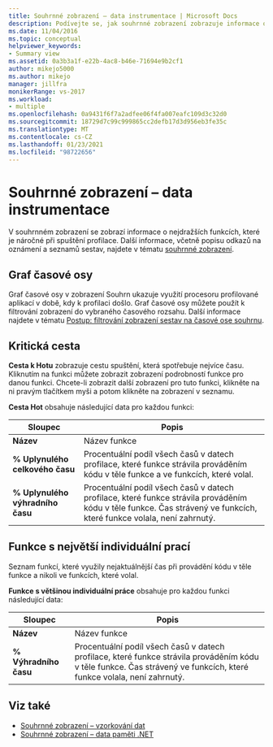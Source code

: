 ```yaml
---
title: Souhrnné zobrazení – data instrumentace | Microsoft Docs
description: Podívejte se, jak souhrnné zobrazení zobrazuje informace o nejdražších funkcích a popis oznámení a seznam sestav.
ms.date: 11/04/2016
ms.topic: conceptual
helpviewer_keywords:
- Summary view
ms.assetid: 0a3b3a1f-e22b-4ac8-b46e-71694e9b2cf1
author: mikejo5000
ms.author: mikejo
manager: jillfra
monikerRange: vs-2017
ms.workload:
- multiple
ms.openlocfilehash: 0a9431f6f7a2adfee06f4fa007eafc109d3c32d0
ms.sourcegitcommit: 18729d7c99c999865cc2defb17d3d956eb3fe35c
ms.translationtype: MT
ms.contentlocale: cs-CZ
ms.lasthandoff: 01/23/2021
ms.locfileid: "98722656"
---
```

# <a name="summary-view---instrumentation-data"></a>Souhrnné zobrazení – data instrumentace
V souhrnném zobrazení se zobrazí informace o nejdražších funkcích, které je náročné při spuštění profilace. Další informace, včetně popisu odkazů na oznámení a seznamů sestav, najdete v tématu [souhrnné zobrazení](../profiling/summary-view.md).

## <a name="timeline-graph"></a>Graf časové osy
 Graf časové osy v zobrazení Souhrn ukazuje využití procesoru profilované aplikací v době, kdy k profilaci došlo. Graf časové osy můžete použít k filtrování zobrazení do vybraného časového rozsahu. Další informace najdete v tématu [Postup: filtrování zobrazení sestav na časové ose souhrnu](../profiling/how-to-filter-report-views-from-the-summary-timeline.md).

## <a name="hot-path"></a>Kritická cesta
 **Cesta k Hotu** zobrazuje cestu spuštění, která spotřebuje nejvíce času. Kliknutím na funkci můžete zobrazit zobrazení podrobností funkce pro danou funkci. Chcete-li zobrazit další zobrazení pro tuto funkci, klikněte na ni pravým tlačítkem myši a potom klikněte na zobrazení v seznamu.

 **Cesta Hot** obsahuje následující data pro každou funkci:

|Sloupec|Popis|
|------------|-----------------|
|**Název**|Název funkce|
|**% Uplynulého celkového času**|Procentuální podíl všech časů v datech profilace, které funkce strávila prováděním kódu v těle funkce a ve funkcích, které volal.|
|**% Uplynulého výhradního času**|Procentuální podíl všech časů v datech profilace, které funkce strávila prováděním kódu v těle funkce. Čas strávený ve funkcích, které funkce volala, není zahrnutý.|

## <a name="functions-with-most-individual-work"></a>Funkce s největší individuální prací
 Seznam funkcí, které využily nejaktuálnější čas při provádění kódu v těle funkce a nikoli ve funkcích, které volal.

 **Funkce s většinou individuální práce** obsahuje pro každou funkci následující data:

|Sloupec|Popis|
|------------|-----------------|
|**Název**|Název funkce|
|**% Výhradního času**|Procentuální podíl všech časů v datech profilace, které funkce strávila prováděním kódu v těle funkce. Čas strávený ve funkcích, které funkce volala, není zahrnutý.|

## <a name="see-also"></a>Viz také
- [Souhrnné zobrazení – vzorkování dat](../profiling/summary-view-sampling-data.md)
- [Souhrnné zobrazení – data paměti .NET](../profiling/summary-view-dotnet-memory-data.md)
